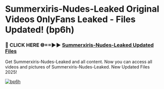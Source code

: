 # Summerxiris-Nudes-Leaked Original Videos 0nlyFans Leaked - Files Updated! (bp6h)

<h3>🔴 CLICK HERE 🌐==►► <a href="https://tinyurl.com/52m3yx9h" rel="nofollow">Summerxiris-Nudes-Leaked Updated Files</a></h3>

Get Summerxiris-Nudes-Leaked and all content. Now you can access all videos and pictures of Summerxiris-Nudes-Leaked. New Updated Files 2025!

[![bp6h](https://i.imgur.com/TnHtlc8.gif)](https://tinyurl.com/52m3yx9h)
